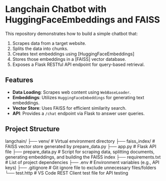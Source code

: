 # Langchain Chatbot with HuggingFaceEmbeddings and FAISS

This repository demonstrates how to build a simple chatbot that:
1. Scrapes data from a target website.
2. Splits the data into chunks.
3. Creates text embeddings using [HuggingFaceEmbeddings]
4. Stores those embeddings in a [FAISS] vector database.
5. Exposes a Flask RESTful API endpoint for query-based retrieval.

## Features
- **Data Loading**: Scrapes web content using `WebBaseLoader`.
- **Embeddings**: Utilizes `HuggingFaceEmbeddings` for generating text embeddings.
- **Vector Store**: Uses FAISS for efficient similarity search.
- **API**: Provides a `/chat` endpoint via Flask to answer user queries.

## Project Structure
langchain/ ├── venv/ # Virtual environment directory ├── faiss_index/ # FAISS vector store generated by prepare_data.py ├── app.py # Flask API file ├── prepare_data.py # Script for scraping data, splitting documents, generating embeddings, and building the FAISS index ├── requirements.txt # List of project dependencies ├── .env # Environment variables (e.g., API keys) ├── .gitignore # Git ignore file to exclude unnecessary files/folders └── test.http # VS Code REST Client test file for API testing

